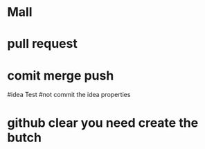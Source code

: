 # Mall
# pull request
# comit  merge push


#idea Test
#not commit the idea properties

#  github clear   you  need create the butch
